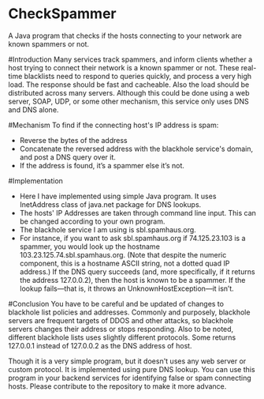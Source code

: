 # CheckSpammer
A Java program that checks if the hosts connecting to your network are known spammers or not.

#Introduction
Many services track spammers, and inform clients whether a host trying to connect their network is a known spammer or not. These real-time blacklists need to respond to queries quickly, and process a very high load. The response should be fast and cacheable. Also the load should be distributed across many servers. Although this could be done using a web server, SOAP, UDP, or some other mechanism, this service only uses DNS and DNS alone.

#Mechanism
To find if the connecting host's IP address is spam:
- Reverse the bytes of the address
- Concatenate the reversed address with the blackhole service's domain, and post a DNS query over it.
- If the address is found, it’s a spammer else it’s not.

#Implementation
- Here I have implemented using simple Java program. It uses InetAddress class of java.net package for DNS lookups.
- The hosts' IP Addresses are taken through command line input. This can be changed according to your own program.
- The blackhole service I am using is sbl.spamhaus.org.
- For instance, if you want to ask sbl.spamhaus.org if 74.125.23.103 is a spammer, you would look up the hostname 103.23.125.74.sbl.spamhaus.org. (Note that despite the numeric component, this is a hostname ASCII string, not a dotted quad IP address.) If the DNS query succeeds (and, more specifically, if it returns the address 127.0.0.2), then the host is known to be a spammer. If the lookup fails—that is, it throws an UnknownHostException—it isn’t.

#Conclusion
You have to be careful and be updated of changes to blackhole list policies and addresses. Commonly and purposely, blackhole servers are frequent targets of DDOS and other attacks, so blackhole servers changes their address or stops responding. Also to be noted, different blackhole lists uses slightly different protocols. Some returns 127.0.0.1 instead of 127.0.0.2 as the DNS address of host.

Though it is a very simple program, but it doesn't uses any web server or custom protocol. It is implemented using pure DNS lookup. You can use this program in your backend services for identifying false or spam connecting hosts.
Please contribute to the repository to make it more advance.

